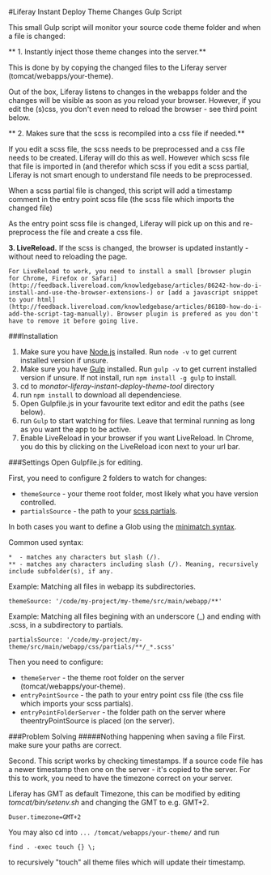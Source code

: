 #Liferay Instant Deploy Theme Changes Gulp Script

This small Gulp script will monitor your source code theme folder and 
when a file is changed:

** 1. Instantly inject those theme changes into the server.**

This is done by by copying the changed files to the Liferay server (tomcat/webapps/your-theme).
 
Out of the box, Liferay listens to changes in the webapps folder and the changes will be visible as soon as you reload your browser. However, if you edit the (s)css, you don't even need to reload the browser - see third point below.
 
** 2. Makes sure that the scss is recompiled into a css file if needed.**
	
If you edit a scss file, the scss needs to be preprocessed and a css file needs to be created. Liferay will do this as well. However which scss file that file is imported in (and therefor which scss if you edit a scss partial, Liferay is not smart enough to understand file needs to be preprocessed.
 
When a scss partial file is changed, this script will add a timestamp comment in the entry point scss file (the scss file which imports the changed file)
 
As the entry point scss file is changed, Liferay will pick up on this and re-preprocess the file and create a css file.
       
**3. LiveReload.** If the scss is changed, the browser is updated instantly - without need to reloading the page. 

	For LiveReload to work, you need to install a small [browser plugin for Chrome, Firefox or Safari](http://feedback.livereload.com/knowledgebase/articles/86242-how-do-i-install-and-use-the-browser-extensions-) or [add a javascript snippet to your html](http://feedback.livereload.com/knowledgebase/articles/86180-how-do-i-add-the-script-tag-manually). Browser plugin is prefered as you don't have to remove it before going live.

###Installation
1. Make sure you have [Node.js](http://nodejs.org/) installed. Run `node -v` to get current installed version if unsure.
2. Make sure you have [Gulp](gulpjs.com) installed. Run `gulp -v` to get current installed version if unsure. If not install, run `npm install -g gulp` to install.
3. cd to _monator-liferay-instant-deploy-theme-tool_ directory
4. run `npm install` to download all dependenciese.
5. Open Gulpfile.js in your favourite text editor and edit the paths (see below).
6. run `Gulp` to start watching for files. Leave that terminal running as long as you want the app to be active.
7. Enable LiveReload in your browser if you want LiveReload. In Chrome, you do this by clicking on the LiveReload icon next to your url bar.

###Settings
Open Gulpfile.js for editing. 

First, you need to configure 2 folders to watch for changes:

* `themeSource` - your theme root folder, most likely what you have version controlled.
* `partialsSource` - the path to your [scss partials](http://sass-lang.com/documentation/file.SASS_REFERENCE.html#partials).

In both cases you want to define a Glob using the [minimatch syntax](https://github.com/isaacs/minimatch).

Common used syntax:

	*  - matches any characters but slash (/).
	** - matches any characters including slash (/). Meaning, recursively include subfolder(s), if any.

Example: Matching all files in webapp its subdirectories.

	themeSource: '/code/my-project/my-theme/src/main/webapp/**'

Example: Matching all files begining with an underscore (_) and ending with .scss, in a subdirectory to partials.

	partialsSource: '/code/my-project/my-theme/src/main/webapp/css/partials/**/_*.scss'

Then you need to configure:

* `themeServer` - the theme root folder on the server (tomcat/webapps/your-theme).
* `entryPointSource` - the path to your entry point css file (the css file which imports your scss partials).
* `entryPointFolderServer` - the folder path on the server where theentryPointSource is placed (on the server). 

###Problem Solving
#####Nothing happening when saving a file
First. make sure your paths are correct.

Second. This script works by checking timestamps. If a source code file has a newer timestamp then one on the server - it's copied to the server. For this to work, you need to have the timezone correct on your server.

Liferay has GMT as default Timezone, this can be modified by editing _tomcat/bin/setenv.sh_ and changing the GMT to e.g. GMT+2.


	Duser.timezone=GMT+2

You may also cd into `... /tomcat/webapps/your-theme/` and run

	find . -exec touch {} \;
	
to recursively "touch" all theme files which will update their timestamp.